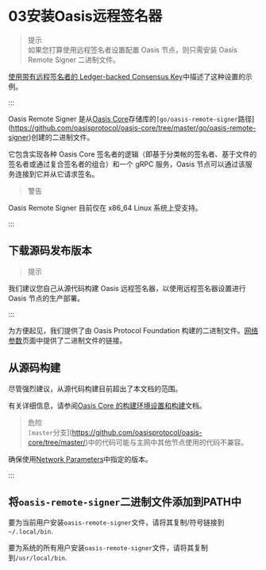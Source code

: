 # 03安装Oasis远程签名器

> 提示  
如果您打算使用远程签名者设置配置 Oasis 节点，则只需安装 Oasis Remote Signer 二进制文件。

[使用带有远程签名者的 Ledger-backed Consensus Key](https://docs.oasis.dev/general/run-a-node/advanced/using-ledger-backed-consensus-key-with-a-remote-signer)中描述了这种设置的示例。

:::

Oasis Remote Signer 是从[Oasis Core](https://github.com/oasisprotocol/oasis-core)存储库的`[go/oasis-remote-signer`路径](https://github.com/oasisprotocol/oasis-core/tree/master/go/oasis-remote-signer)创建的二进制文件。

它包含实现各种 Oasis Core 签名者的逻辑（即基于分类帐的签名者、基于文件的签名者或通过复合签名者的组合）和一个 gRPC 服务，Oasis 节点可以通过该服务连接到它并从它请求签名。

> 警告  

Oasis Remote Signer 目前仅在 x86_64 Linux 系统上受支持。

:::

## 下载源码发布版本

> 提示  

我们建议您自己从源代码构建 Oasis 远程签名器，以使用远程签名器设置进行 Oasis 节点的生产部署。

:::

为方便起见，我们提供了由 Oasis Protocol Foundation 构建的二进制文件。[网络参数](https://docs.oasis.dev/general/oasis-network/network-parameters)页面中提供了二进制文件的链接。

## 从源码构建

尽管强烈建议，从源代码构建目前超出了本文档的范围。

有关详细信息，请参阅[Oasis Core 的构建环境设置和构建](https://docs.oasis.dev/oasis-core/development-setup/build-environment-setup-and-building)文档。

> 危险  
`[master`分支](https://github.com/oasisprotocol/oasis-core/tree/master/)中的代码可能与主网中其他节点使用的代码不兼容。

确保使用[Network Parameters](https://docs.oasis.dev/general/oasis-network/network-parameters)中指定的版本。

:::

## 将`oasis-remote-signer`二进制文件添加到PATH中

要为当前用户安装`oasis-remote-signer`文件，请将其复制/符号链接到`~/.local/bin`.

要为系统的所有用户安装`oasis-remote-signer`文件，请将其复制到`/usr/local/bin`.